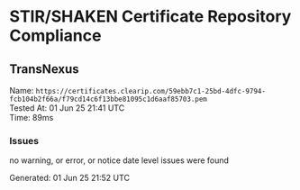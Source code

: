 # STIR/SHAKEN Certificate Repository Compliance

## TransNexus

Name: `https://certificates.clearip.com/59ebb7c1-25bd-4dfc-9794-fcb104b2f66a/f79cd14c6f13bbe81095c1d6aaf85703.pem`\
Tested At: 01 Jun 25 21:41 UTC\
Time: 89ms

### Issues

no warning, or error, or notice date level issues were found

Generated: 01 Jun 25 21:52 UTC